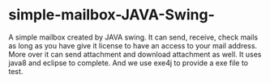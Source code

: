 # simple-mailbox-JAVA-Swing-
A simple mailbox created by JAVA swing. It can send, receive, check mails as long as you have give it license to have an access to your mail address. More over it can send attachment and download attachment as well. It uses java8 and eclipse to complete. And we use exe4j to provide a exe file to test.
